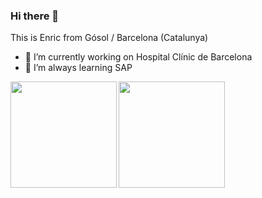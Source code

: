 ### Hi there 👋

This is Enric from Gósol / Barcelona (Catalunya) 

- 🔭 I’m currently working on Hospital Clínic de Barcelona
- 🌱 I’m always learning SAP

<img align="left" height="170" src="https://github-readme-stats.vercel.app/api/top-langs/?username=enric11&layout=compact&theme=calm">

<img height="170" src="https://github-readme-stats.vercel.app/api?username=enric11&count_private=true&show_icons=true&theme=calm">
